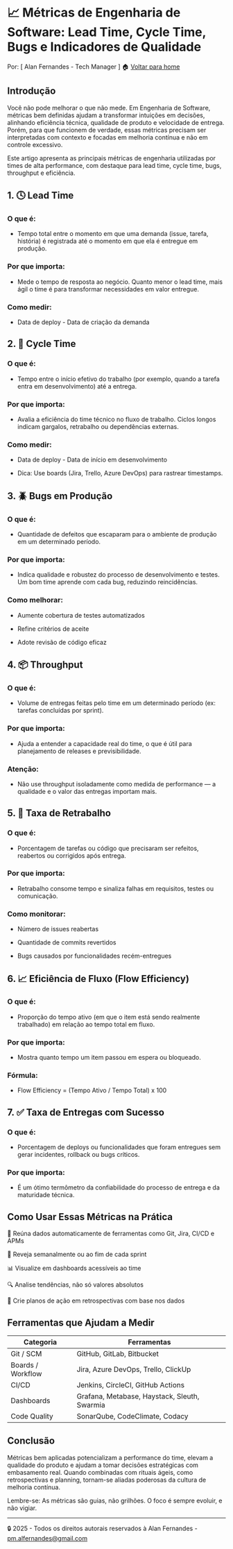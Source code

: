 # 📈 Métricas de Engenharia de Software: Lead Time, Cycle Time, Bugs e Indicadores de Qualidade
Por: [ Alan Fernandes - Tech Manager ] :house: [Voltar para home](https://github.com/af-tech-manager/portfolio/blob/main/README.md)

## Introdução
Você não pode melhorar o que não mede. Em Engenharia de Software, métricas bem definidas ajudam a transformar intuições em decisões, alinhando eficiência técnica, qualidade de produto e velocidade de entrega. Porém, para que funcionem de verdade, essas métricas precisam ser interpretadas com contexto e focadas em melhoria contínua e não em controle excessivo.

Este artigo apresenta as principais métricas de engenharia utilizadas por times de alta performance, com destaque para lead time, cycle time, bugs, throughput e eficiência.

## 1. 🕓 Lead Time
### O que é:
- Tempo total entre o momento em que uma demanda (issue, tarefa, história) é registrada até o momento em que ela é entregue em produção.

### Por que importa:
- Mede o tempo de resposta ao negócio. Quanto menor o lead time, mais ágil o time é para transformar necessidades em valor entregue.

### Como medir:
- Data de deploy - Data de criação da demanda

## 2. 🔁 Cycle Time
### O que é:
- Tempo entre o início efetivo do trabalho (por exemplo, quando a tarefa entra em desenvolvimento) até a entrega.

### Por que importa:
- Avalia a eficiência do time técnico no fluxo de trabalho. Ciclos longos indicam gargalos, retrabalho ou dependências externas.

### Como medir:
- Data de deploy - Data de início em desenvolvimento

- Dica: Use boards (Jira, Trello, Azure DevOps) para rastrear timestamps.

## 3. 🪲 Bugs em Produção
### O que é:
- Quantidade de defeitos que escaparam para o ambiente de produção em um determinado período.

### Por que importa:
- Indica qualidade e robustez do processo de desenvolvimento e testes. Um bom time aprende com cada bug, reduzindo reincidências.

### Como melhorar:

- Aumente cobertura de testes automatizados

- Refine critérios de aceite

- Adote revisão de código eficaz

## 4. 📦 Throughput
### O que é:
- Volume de entregas feitas pelo time em um determinado período (ex: tarefas concluídas por sprint).

### Por que importa:
- Ajuda a entender a capacidade real do time, o que é útil para planejamento de releases e previsibilidade.

### Atenção:
- Não use throughput isoladamente como medida de performance — a qualidade e o valor das entregas importam mais.

## 5. 🧮 Taxa de Retrabalho
### O que é:
- Porcentagem de tarefas ou código que precisaram ser refeitos, reabertos ou corrigidos após entrega.

### Por que importa:
- Retrabalho consome tempo e sinaliza falhas em requisitos, testes ou comunicação.

### Como monitorar:

- Número de issues reabertas

- Quantidade de commits revertidos

- Bugs causados por funcionalidades recém-entregues

## 6. 📈 Eficiência de Fluxo (Flow Efficiency)
### O que é:
- Proporção do tempo ativo (em que o item está sendo realmente trabalhado) em relação ao tempo total em fluxo.

### Por que importa:
- Mostra quanto tempo um item passou em espera ou bloqueado.

### Fórmula:
- Flow Efficiency = (Tempo Ativo / Tempo Total) x 100

## 7. ✅ Taxa de Entregas com Sucesso
### O que é:
- Porcentagem de deploys ou funcionalidades que foram entregues sem gerar incidentes, rollback ou bugs críticos.

### Por que importa:
- É um ótimo termômetro da confiabilidade do processo de entrega e da maturidade técnica.

## Como Usar Essas Métricas na Prática
🧠 Reúna dados automaticamente de ferramentas como Git, Jira, CI/CD e APMs

🔁 Reveja semanalmente ou ao fim de cada sprint

📊 Visualize em dashboards acessíveis ao time

🔍 Analise tendências, não só valores absolutos

🎯 Crie planos de ação em retrospectivas com base nos dados

## Ferramentas que Ajudam a Medir
| Categoria         | Ferramentas                                  |
| ----------------- | -------------------------------------------- |
| Git / SCM         | GitHub, GitLab, Bitbucket                    |
| Boards / Workflow | Jira, Azure DevOps, Trello, ClickUp          |
| CI/CD             | Jenkins, CircleCI, GitHub Actions            |
| Dashboards        | Grafana, Metabase, Haystack, Sleuth, Swarmia |
| Code Quality      | SonarQube, CodeClimate, Codacy               |

## Conclusão
Métricas bem aplicadas potencializam a performance do time, elevam a qualidade do produto e ajudam a tomar decisões estratégicas com embasamento real. Quando combinadas com rituais ágeis, como retrospectivas e planning, tornam-se aliadas poderosas da cultura de melhoria contínua.

Lembre-se: As métricas são guias, não grilhões. O foco é sempre evoluir, e não vigiar.

---
:lock: 2025 - Todos os direitos autorais reservados à Alan Fernandes - pm.alfernandes@gmail.com
